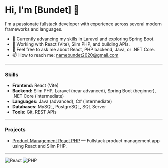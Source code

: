 # Hi, I'm [Bundet] 👋

I'm a passionate fullstack developer with experience across several modern frameworks and languages.

- 🌱 Currently advancing my skills in Laravel and exploring Spring Boot.
- 🔭 Working with React (Vite), Slim PHP, and building APIs.
- 💬 Feel free to ask me about React, PHP backend, Java, or .NET Core.
- 📫 How to reach me: namebundet2020@gmail.com

---

### Skills

- **Frontend:** React (Vite)
- **Backend:** Slim PHP, Laravel (near advanced), Spring Boot (beginner), .NET Core (intermediate)
- **Languages:** Java (advanced), C# (intermediate)
- **Databases:** MySQL, PostgreSQL, SQL Server
- **Tools:** Git, REST APIs

---

### Projects

- [Product Management React PHP](https://github.com/BundetMan/Product-Management-Full) — Fullstack product management app using React and Slim PHP.


---
![React](https://img.shields.io/badge/-React-61DAFB?style=flat&logo=react&logoColor=black)
![PHP](https://img.shields.io/badge/-PHP-777BB4?style=flat&logo=php&logoColor=white)

